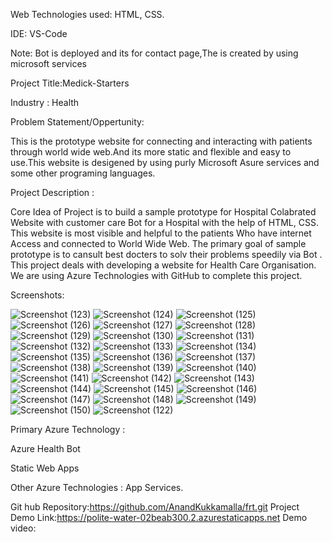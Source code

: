 Web Technologies used: HTML, CSS.

IDE: VS-Code

Note: Bot is deployed and its for contact page,The is created by using microsoft services

Project Title:Medick-Starters

Industry : Health

Problem Statement/Oppertunity:

This is the prototype website for connecting and interacting with patients through world wide web.And its more static and flexible and easy to use.This website is desigened by using purly Microsoft  Asure services and some other programing languages. 

Project Description :

Core Idea of Project is to build a sample prototype for Hospital Colabrated Website with customer care Bot for a Hospital with the help of HTML, CSS. This website is most visible and helpful to the patients Who have internet Access and connected to World Wide Web. The primary goal of sample prototype is to cansult best docters to solv their problems  speedily via Bot . This project deals with developing a website for Health Care Organisation. We are using Azure Technologies with GitHub to complete this project.

Screenshots:


![Screenshot (123)](https://user-images.githubusercontent.com/111627648/214852832-ff0853f6-f708-46ac-813c-36843a09dd84.png)
![Screenshot (124)](https://user-images.githubusercontent.com/111627648/214852845-ae2af15f-6995-426a-86b8-6678ad0f6b7d.png)
![Screenshot (125)](https://user-images.githubusercontent.com/111627648/214852848-b7fc715f-2490-4d11-938f-5cc11e88e4a7.png)
![Screenshot (126)](https://user-images.githubusercontent.com/111627648/214852849-d015951b-f81a-4036-a802-31f5ce0f3cc1.png)
![Screenshot (127)](https://user-images.githubusercontent.com/111627648/214852858-586d78e9-212f-4c20-8eee-25caa9265811.png)
![Screenshot (128)](https://user-images.githubusercontent.com/111627648/214852860-ed3a6b22-b158-4dc5-bd76-bad7abcbfa28.png)
![Screenshot (129)](https://user-images.githubusercontent.com/111627648/214852865-a2569b1d-bc89-41ed-8831-65772e7c6806.png)
![Screenshot (130)](https://user-images.githubusercontent.com/111627648/214852872-216f6b79-1f3b-465e-960c-a08cf6636fa8.png)
![Screenshot (131)](https://user-images.githubusercontent.com/111627648/214852875-8b6838b0-dc6a-4b02-89a9-7c5c8ea62dcc.png)
![Screenshot (132)](https://user-images.githubusercontent.com/111627648/214852876-a8134e67-2596-458f-830b-7b592bf04349.png)
![Screenshot (133)](https://user-images.githubusercontent.com/111627648/214852878-93fb8657-f5f4-4c4f-a152-1ea3fb91d8fc.png)
![Screenshot (134)](https://user-images.githubusercontent.com/111627648/214852881-dd48bfca-6734-42b1-818f-89c8f06f2ba5.png)
![Screenshot (135)](https://user-images.githubusercontent.com/111627648/214852883-ef2e3b22-93fe-4873-a268-ef36e2792984.png)
![Screenshot (136)](https://user-images.githubusercontent.com/111627648/214852884-6a58fc83-86ae-4066-9b18-8a893e75bbc5.png)
![Screenshot (137)](https://user-images.githubusercontent.com/111627648/214852888-b9edb6cc-77db-4951-ac12-56d42fb97b10.png)
![Screenshot (138)](https://user-images.githubusercontent.com/111627648/214852893-9d1ba78a-b6b2-4c93-bcdb-4a66b0666efe.png)
![Screenshot (139)](https://user-images.githubusercontent.com/111627648/214852898-d0a37d8c-dea2-4554-8494-5c01d2ec7bad.png)
![Screenshot (140)](https://user-images.githubusercontent.com/111627648/214852904-804cc0cc-4e2d-4b10-9d46-1036a02ec2e6.png)
![Screenshot (141)](https://user-images.githubusercontent.com/111627648/214852907-5d8da40c-c6fa-410e-ae3c-2ca1f7c83a8e.png)
![Screenshot (142)](https://user-images.githubusercontent.com/111627648/214852913-4ef8c785-800b-4c8b-8f5b-e972351b7cb4.png)
![Screenshot (143)](https://user-images.githubusercontent.com/111627648/214852918-376d8fc3-6252-4fdb-a177-4410c7ffec7e.png)
![Screenshot (144)](https://user-images.githubusercontent.com/111627648/214852922-1fd0510d-1472-4f0b-a7c3-d311b6d8cf1c.png)
![Screenshot (145)](https://user-images.githubusercontent.com/111627648/214852924-4005d81e-18a3-421d-92b2-c0a68f6be1bc.png)
![Screenshot (146)](https://user-images.githubusercontent.com/111627648/214852927-1c06627c-3b10-413e-a0f4-ce01d80d1326.png)
![Screenshot (147)](https://user-images.githubusercontent.com/111627648/214852929-5ab56d7e-45cd-4cd1-82ea-3e6cf93d7d46.png)
![Screenshot (148)](https://user-images.githubusercontent.com/111627648/214852931-f57d2d69-c0bd-4a7e-8416-331fbbd8ff28.png)
![Screenshot (149)](https://user-images.githubusercontent.com/111627648/214852935-174654e8-f2f5-4330-9824-2f171be0c6f8.png)
![Screenshot (150)](https://user-images.githubusercontent.com/111627648/214852942-64911102-e0fa-415e-ab8a-04229693b665.png)
![Screenshot (122)](https://user-images.githubusercontent.com/111627648/214853069-0d27b301-ac70-4926-9900-30dbbcb39e12.png)



Primary Azure Technology :

Azure Health Bot 

Static Web Apps

Other Azure Technologies : App Services.

Git hub Repository:https://github.com/AnandKukkamalla/frt.git
Project Demo Link:https://polite-water-02beab300.2.azurestaticapps.net
Demo video:

